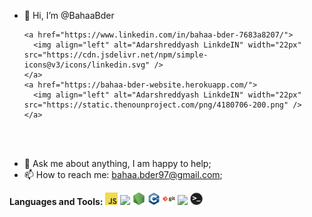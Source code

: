 
- 👋 Hi, I’m @BahaaBder

      <a href="https://www.linkedin.com/in/bahaa-bder-7683a8207/">
        <img align="left" alt="Adarshreddyash LinkdeIN" width="22px" src="https://cdn.jsdelivr.net/npm/simple-icons@v3/icons/linkedin.svg" />
      </a>
      <a href="https://bahaa-bder-website.herokuapp.com/">
        <img align="left" alt="Adarshreddyash LinkdeIN" width="22px" src="https://static.thenounproject.com/png/4180706-200.png" />
      </a>
 <br />
 <br />

- 💬 Ask me about anything, I am happy to help;
- 📫 How to reach me: bahaa.bder97@gmail.com;

**Languages and Tools:** 
<code><img height="20" src="https://raw.githubusercontent.com/github/explore/80688e429a7d4ef2fca1e82350fe8e3517d3494d/topics/javascript/javascript.png"></code>
<code><img height="20" src="https://upload.wikimedia.org/wikipedia/commons/thumb/1/10/CSS3_and_HTML5_logos_and_wordmarks.svg/791px-CSS3_and_HTML5_logos_and_wordmarks.svg.png"></code>
<code><img height="20" src="https://raw.githubusercontent.com/github/explore/80688e429a7d4ef2fca1e82350fe8e3517d3494d/topics/nodejs/nodejs.png"></code>
<code><img height="20" src="https://raw.githubusercontent.com/github/explore/80688e429a7d4ef2fca1e82350fe8e3517d3494d/topics/cpp/cpp.png"></code>
<code><img height="20" src="https://raw.githubusercontent.com/github/explore/80688e429a7d4ef2fca1e82350fe8e3517d3494d/topics/git/git.png"></code>
<code><img height="20" src="https://cdn.freelogovectors.net/wp-content/uploads/2018/12/react-logo.png"></code>
<code><img height="20" src="https://raw.githubusercontent.com/github/explore/80688e429a7d4ef2fca1e82350fe8e3517d3494d/topics/terminal/terminal.png"></code>
